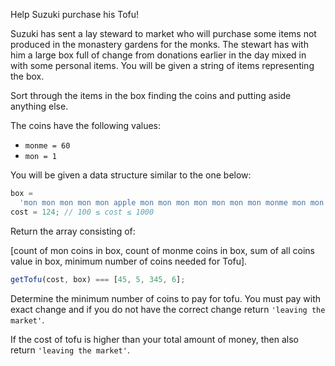 Help Suzuki purchase his Tofu!

Suzuki has sent a lay steward to market who will purchase some items not produced in the monastery gardens for the monks. The stewart has with him a large box full of change from donations earlier in the day mixed in with some personal items. You will be given a string of items representing the box.

Sort through the items in the box finding the coins and putting aside anything else.

The coins have the following values:

- `monme = 60`
- `mon = 1`

You will be given a data structure similar to the one below:

```javascript
box =
  'mon mon mon mon mon apple mon mon mon mon mon mon mon monme mon mon monme mon mon mon mon cloth monme mon mon mon mon mon mon mon mon cloth mon mon monme mon mon mon mon monme mon mon mon mon mon mon mon mon mon mon mon mon mon';
cost = 124; // 100 ≤ cost ≤ 1000
```

Return the array consisting of:

[count of mon coins in box, count of monme coins in box, sum of all coins value in box, minimum number of coins needed for Tofu].

```javascript
getTofu(cost, box) === [45, 5, 345, 6];
```

Determine the minimum number of coins to pay for tofu. You must pay with exact change and if you do not have the correct change return `'leaving the market'`.

If the cost of tofu is higher than your total amount of money, then also return `'leaving the market'`.
